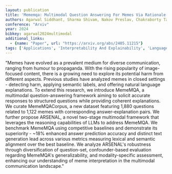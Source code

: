 ```yaml
---
layout: publication
title: 'Mememqa: Multimodal Question Answering For Memes Via Rationale-based Inferencing'
authors: Agarwal Siddhant, Sharma Shivam, Nakov Preslav, Chakraborty Tanmoy
conference: "Arxiv"
year: 2024
bibkey: agarwal2024multimodal
additional_links:
  - {name: "Paper", url: "https://arxiv.org/abs/2405.11215"}
tags: ['Applications', 'Interpretability And Explainability', 'Language Modeling', 'Multimodal Models', 'RAG', 'Security', 'Tools']
---
```

"Memes have evolved as a prevalent medium for diverse communication, ranging from humour to propaganda. With the rising popularity of image-focused content, there is a growing need to explore its potential harm from different aspects. Previous studies have analyzed memes in closed settings - detecting harm, applying semantic labels, and offering natural language explanations. To extend this research, we introduce MemeMQA, a multimodal question-answering framework aiming to solicit accurate responses to structured questions while providing coherent explanations. We curate MemeMQACorpus, a new dataset featuring 1,880 questions related to 1,122 memes with corresponding answer-explanation pairs. We further propose ARSENAL, a novel two-stage multimodal framework that leverages the reasoning capabilities of LLMs to address MemeMQA. We benchmark MemeMQA using competitive baselines and demonstrate its superiority - ~18&#37; enhanced answer prediction accuracy and distinct text generation lead across various metrics measuring lexical and semantic alignment over the best baseline. We analyze ARSENAL's robustness through diversification of question-set, confounder-based evaluation regarding MemeMQA's generalizability, and modality-specific assessment, enhancing our understanding of meme interpretation in the multimodal communication landscape."
